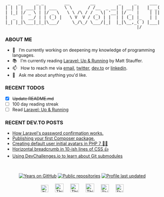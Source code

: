 <pre> _   _      _ _        __        __         _     _     ___ _             _  ___
| | | | ___| | | ___   \ \      / /__  _ __| | __| |   |_ _( )_ __ ___   | |/ (_)_ __ ___  
| |_| |/ _ \ | |/ _ \   \ \ /\ / / _ \| '__| |/ _` |    | ||/| '_ ` _ \  | ' /| | '_ ` _ \ 
|  _  |  __/ | | (_) |   \ V  V / (_) | |  | | (_| |_   | |  | | | | | | | . \| | | | | | |
|_| |_|\___|_|_|\___/     \_/\_/ \___/|_|  |_|\__,_( ) |___| |_| |_| |_| |_|\_\_|_| |_| |_|
                                                   |/</pre>
### ABOUT ME

- 🔭&nbsp;&nbsp; I’m currently working on deepening my knowledge of programming languages.
- 📚&nbsp;&nbsp; I’m currently reading [Laravel: Up & Running] by Matt Stauffer.
- 📫&nbsp;&nbsp; How to reach me via [email], [twitter], [dev.to] or [linkedin].
- 💬&nbsp;&nbsp; Ask me about anything you'd like.

### RECENT TODOS
- [x] ~~Update README.md~~
- [ ] 100 day reading streak
- [ ] Read [Laravel: Up & Running]

### RECENT DEV.TO POSTS
<!-- BLOG-POST-LIST:START -->
- [How Laravel's password confirmation works.](https://dev.to/thinkverse/how-laravel-s-password-confirmation-works-2kco)
- [Publishing your first Composer package.](https://dev.to/thinkverse/publishing-your-first-composer-package-4gf)
- [Creating default user initial avatars in PHP 7 🤘😎](https://dev.to/thinkverse/creating-default-user-initial-avatars-in-php-7-1gf1)
- [Horizontal breadcrumb in 10-ish lines of CSS 👍](https://dev.to/thinkverse/horizontal-breadcrumb-in-10-ish-lines-of-css-27o5)
- [Using DevChallenges.io to learn about Git submodules](https://dev.to/thinkverse/using-devchallenges-io-to-learn-about-git-submodules-2kl3)
<!-- BLOG-POST-LIST:END -->

<p align="center">
<br><br>
<a href="https://badges.pufler.dev">
<img src="https://badges.pufler.dev/years/thinkverse?logo=github" alt="Years on GitHub"/></a>
<a href="https://badges.pufler.dev">
<img src="https://badges.pufler.dev/repos/thinkverse?logo=github" alt="Public repositories" /></a>
<a href="https://shields.io">
<img src="https://img.shields.io/github/last-commit/thinkverse/thinkverse?label=profile%20updated&logo=github" alt="Profile last updated"/></a>
<br><br>
<a href="https://dev.to/thinkverse">
<img src="https://d2fltix0v2e0sb.cloudfront.net/dev-badge.svg" alt="Thinkverse dev to profile" width="24px"/></a>
&emsp;
<a href= "https://instagram.com/thinkverse">
<img src="https://img.icons8.com/ios-glyphs/256/000000/instagram-new.svg" alt="Thinkverse instagram profile" width="28px"/></a>
&emsp;
<a href="https://www.paypal.com/paypalme/thinkverse">
<img src="https://img.icons8.com/ios-glyphs/256/000000/paypal.png" alt="Thinkverse pay pal me profile" width="28px"/></a> 
&emsp;
<a href="https://thinkverse.dev">
<img src="https://img.icons8.com/material/256/000000/globe--v1.png" alt="Thinkverse personal website" width="28px"/></a>
&emsp;
<a href="https://linkedin.com/in/thinkverse">
<img src="https://img.icons8.com/ios-filled/256/000000/linkedin.svg" alt="Thinkverse linked in profile" width="26px"/></a>
&emsp;
<a href="https://twitter.com/thinkverse">
<img src="https://img.icons8.com/ios-filled/256/000000/twitter.svg" alt="Thinkverse twitter profile" width="26px"/></a>
</p>

[laravel: up & running]: https://www.oreilly.com/library/view/laravel-up/9781492041207/
[recipe challenge]: https://github.com/thinkverse/recipe-challenge

[email]: mailto:work@hallberg.kim
[twitter]: https://twitter.com/thinkverse
[dev.to]: https://dev.to/thinkverse
[linkedin]: https://www.linkedin.com/in/thinkverse/
